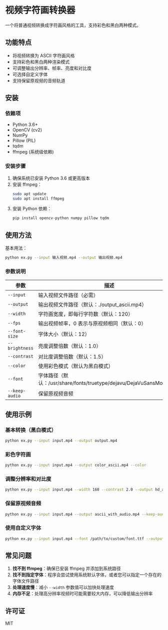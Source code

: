 # 视频字符画转换器

一个将普通视频转换成字符画风格的工具，支持彩色和黑白两种模式。

## 功能特点

- 将视频转换为 ASCII 字符画风格
- 支持彩色和黑白两种渲染模式
- 可调整输出分辨率、帧率、亮度和对比度
- 可选择自定义字体
- 支持保留原视频的音频轨道

## 安装

### 依赖项

- Python 3.6+
- OpenCV (cv2)
- NumPy
- Pillow (PIL)
- tqdm
- ffmpeg (系统级依赖)

### 安装步骤

1. 确保系统已安装 Python 3.6 或更高版本
2. 安装 ffmpeg：
   ```bash
   sudo apt update
   sudo apt install ffmpeg
   ```
3. 安装 Python 依赖：
   ```bash
   pip install opencv-python numpy pillow tqdm
   ```

## 使用方法

基本用法：

```bash
python ex.py --input 输入视频.mp4 --output 输出视频.mp4
```

### 参数说明

| 参数           | 描述                                                                  |
| -------------- | --------------------------------------------------------------------- |
| `--input`      | 输入视频文件路径（必需）                                              |
| `--output`     | 输出视频文件路径（默认：./output_ascii.mp4）                          |
| `--width`      | 字符画宽度，即每行字符数（默认：120）                                 |
| `--fps`        | 输出视频帧率，0 表示与原视频相同（默认：0）                           |
| `--font-size`  | 字体大小（默认：12）                                                  |
| `--brightness` | 亮度调整倍数（默认：1.0）                                             |
| `--contrast`   | 对比度调整倍数（默认：1.5）                                           |
| `--color`      | 使用彩色模式（默认为黑白模式）                                        |
| `--font`       | 字体路径（默认：/usr/share/fonts/truetype/dejavu/DejaVuSansMono.ttf） |
| `--keep-audio` | 保留原视频音频                                                        |

## 使用示例

### 基本转换（黑白模式）

```bash
python ex.py --input input.mp4 --output output.mp4
```

### 彩色字符画

```bash
python ex.py --input input.mp4 --output color_ascii.mp4 --color
```

### 调整分辨率和对比度

```bash
python ex.py --input input.mp4 --width 160 --contrast 2.0 --output hd_ascii.mp4
```

### 保留原视频音频

```bash
python ex.py --input input.mp4 --output ascii_with_audio.mp4 --keep-audio
```

### 使用自定义字体

```bash
python ex.py --input input.mp4 --font /path/to/custom/font.ttf --output custom_font.mp4
```

## 常见问题

1. **找不到 ffmpeg**：确保已安装 ffmpeg 并添加到系统路径
2. **找不到指定字体**：程序会尝试使用系统默认字体，或者您可以指定一个存在的字体文件路径
3. **处理速度慢**：减小 `--width` 参数值可以加快处理速度
4. **内存不足**：处理高分辨率视频时可能需要较大内存，可以降低输出分辨率

## 许可证

MIT
